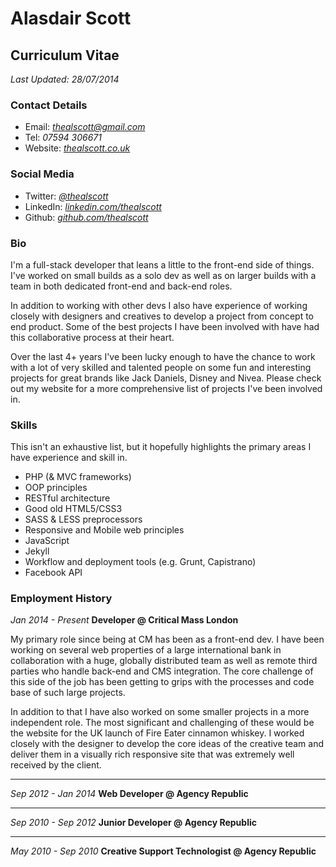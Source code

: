 # Alasdair Scott
## Curriculum Vitae
*Last Updated: 28/07/2014*

### Contact Details
* Email: *thealscott@gmail.com*
* Tel: *07594 306671*
* Website: *[thealscott.co.uk](http://thealscott.co.uk)*

### Social Media
* Twitter: *[@thealscott](http://twitter.com/thealscott)*
* LinkedIn: *[linkedin.com/thealscott](http://linkedin.com/thealscott)*
* Github: *[github.com/thealscott](http://github.com/thealscott)*

### Bio
I'm a full-stack developer that leans a little to the front-end side of things. I've worked on small builds as a solo dev as well as on larger builds with a team in both dedicated front-end and back-end roles.

In addition to working with other devs I also have experience of working closely with designers and creatives to develop a project from concept to end product. Some of the best projects I have been involved with have had this collaborative process at their heart.   

Over the last 4+ years I've been lucky enough to have the chance to work with a lot of very skilled and talented people on some fun and interesting projects for great brands like Jack Daniels, Disney and Nivea. Please check out my website for a more comprehensive list of projects I've been involved in.

### Skills
This isn't an exhaustive list, but it hopefully highlights the primary areas I have experience and skill in. 

* PHP (& MVC frameworks)
* OOP principles
* RESTful architecture
* Good old HTML5/CSS3
* SASS & LESS preprocessors
* Responsive and Mobile web principles
* JavaScript
* Jekyll
* Workflow and deployment tools (e.g. Grunt, Capistrano)
* Facebook API

### Employment History
*Jan 2014 - Present*
**Developer @ Critical Mass London**

My primary role since being at CM has been as a front-end dev. I have been working on several web properties of a large international bank in collaboration with a huge, globally distributed team as well as remote third parties who handle back-end and CMS integration. The core challenge of this side of the job has been getting to grips with the processes and code base of such large projects.

In addition to that I have also worked on some smaller projects in a more independent role. The most significant and challenging of these would be the website for the UK launch of Fire Eater cinnamon whiskey. I worked closely with the designer to develop the core ideas of the creative team and deliver them in a visually rich responsive site that was extremely well received by the client.

------------------

*Sep 2012 - Jan 2014*
**Web Developer @ Agency Republic**

------------------

*Sep 2010 - Sep 2012*
**Junior Developer @ Agency Republic**

------------------

*May 2010 - Sep 2010*
**Creative Support Technologist @ Agency Republic**








